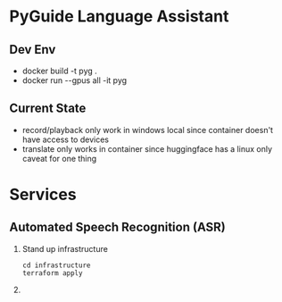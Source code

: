 # PyGuide Language Assistant

## Dev Env
- docker build -t pyg .
- docker run --gpus all -it pyg

## Current State
- record/playback only work in windows local since container doesn't have access to devices
- translate only works in container since huggingface has a linux only caveat for one thing

# Services

## Automated Speech Recognition (ASR)

1. Stand up infrastructure

    ```
    cd infrastructure
    terraform apply
    ```

2. 
